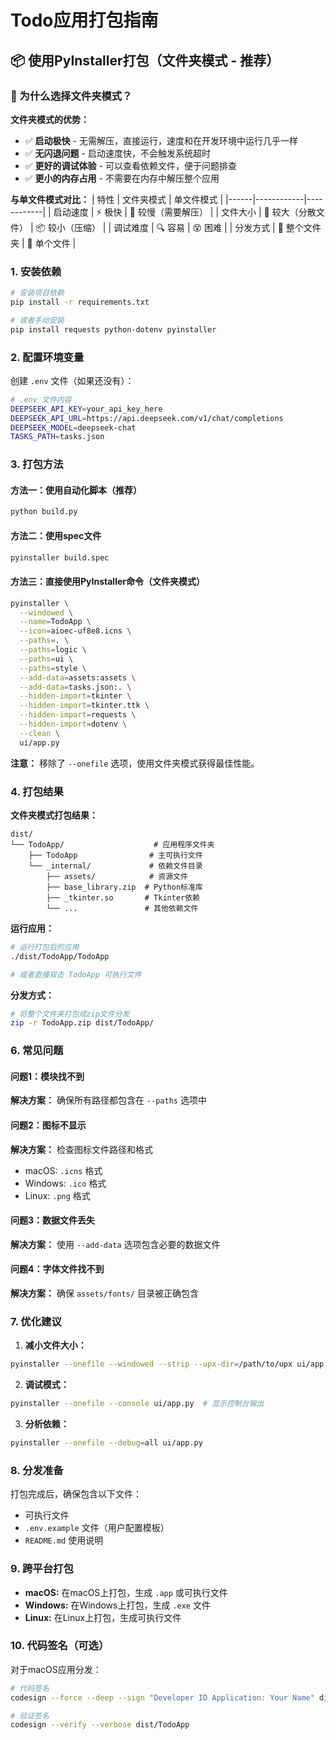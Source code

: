 # Todo应用打包指南

## 📦 使用PyInstaller打包（文件夹模式 - 推荐）

### 🚀 为什么选择文件夹模式？

**文件夹模式的优势：**
- ✅ **启动极快** - 无需解压，直接运行，速度和在开发环境中运行几乎一样
- ✅ **无闪退问题** - 启动速度快，不会触发系统超时
- ✅ **更好的调试体验** - 可以查看依赖文件，便于问题排查
- ✅ **更小的内存占用** - 不需要在内存中解压整个应用

**与单文件模式对比：**
| 特性 | 文件夹模式 | 单文件模式 |
|------|------------|------------|
| 启动速度 | ⚡ 极快 | 🐌 较慢（需要解压） |
| 文件大小 | 📁 较大（分散文件） | 📦 较小（压缩） |
| 调试难度 | 🔍 容易 | 😵 困难 |
| 分发方式 | 📁 整个文件夹 | 📄 单个文件 |

### 1. 安装依赖

```bash
# 安装项目依赖
pip install -r requirements.txt

# 或者手动安装
pip install requests python-dotenv pyinstaller
```

### 2. 配置环境变量

创建 `.env` 文件（如果还没有）：

```bash
# .env 文件内容
DEEPSEEK_API_KEY=your_api_key_here
DEEPSEEK_API_URL=https://api.deepseek.com/v1/chat/completions
DEEPSEEK_MODEL=deepseek-chat
TASKS_PATH=tasks.json
```

### 3. 打包方法

#### 方法一：使用自动化脚本（推荐）

```bash
python build.py
```

#### 方法二：使用spec文件

```bash
pyinstaller build.spec
```

#### 方法三：直接使用PyInstaller命令（文件夹模式）

```bash
pyinstaller \
  --windowed \
  --name=TodoApp \
  --icon=aioec-uf8e8.icns \
  --paths=. \
  --paths=logic \
  --paths=ui \
  --paths=style \
  --add-data=assets:assets \
  --add-data=tasks.json:. \
  --hidden-import=tkinter \
  --hidden-import=tkinter.ttk \
  --hidden-import=requests \
  --hidden-import=dotenv \
  --clean \
  ui/app.py
```

**注意：** 移除了 `--onefile` 选项，使用文件夹模式获得最佳性能。

### 4. 打包结果

**文件夹模式打包结果：**
```
dist/
└── TodoApp/                    # 应用程序文件夹
    ├── TodoApp                # 主可执行文件
    └── _internal/             # 依赖文件目录
        ├── assets/            # 资源文件
        ├── base_library.zip  # Python标准库
        ├── _tkinter.so       # Tkinter依赖
        └── ...               # 其他依赖文件
```

**运行应用：**
```bash
# 运行打包后的应用
./dist/TodoApp/TodoApp

# 或者直接双击 TodoApp 可执行文件
```

**分发方式：**
```bash
# 将整个文件夹打包成zip文件分发
zip -r TodoApp.zip dist/TodoApp/
```

### 6. 常见问题

#### 问题1：模块找不到
**解决方案：** 确保所有路径都包含在 `--paths` 选项中

#### 问题2：图标不显示
**解决方案：** 检查图标文件路径和格式
- macOS: `.icns` 格式
- Windows: `.ico` 格式
- Linux: `.png` 格式

#### 问题3：数据文件丢失
**解决方案：** 使用 `--add-data` 选项包含必要的数据文件

#### 问题4：字体文件找不到
**解决方案：** 确保 `assets/fonts/` 目录被正确包含

### 7. 优化建议

1. **减小文件大小：**
```bash
pyinstaller --onefile --windowed --strip --upx-dir=/path/to/upx ui/app.py
```

2. **调试模式：**
```bash
pyinstaller --onefile --console ui/app.py  # 显示控制台输出
```

3. **分析依赖：**
```bash
pyinstaller --onefile --debug=all ui/app.py
```

### 8. 分发准备

打包完成后，确保包含以下文件：
- 可执行文件
- `.env.example` 文件（用户配置模板）
- `README.md` 使用说明

### 9. 跨平台打包

- **macOS:** 在macOS上打包，生成 `.app` 或可执行文件
- **Windows:** 在Windows上打包，生成 `.exe` 文件
- **Linux:** 在Linux上打包，生成可执行文件

### 10. 代码签名（可选）

对于macOS应用分发：

```bash
# 代码签名
codesign --force --deep --sign "Developer ID Application: Your Name" dist/TodoApp

# 验证签名
codesign --verify --verbose dist/TodoApp
```
